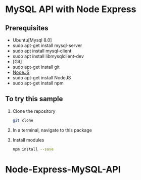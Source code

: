 # MySQL API with Node Express

## Prerequisites

- Ubuntu[Mysql 8.0]
- sudo apt-get install mysql-server
- sudo apt install mysql-client
- sudo apt install libmysqlclient-dev
- [Git]
- sudo apt-get install git
- [NodeJS](https://nodejs.org/en/)
- sudo apt-get install NodeJS
- sudo apt-get install npm

## To try this sample


1) Clone the repository

    ```bash
    git clone 
    ```

1) In a terminal, navigate to this package

1) Install modules

    ```bash
    npm install --save
    ```

# Node-Express-MySQL-API


